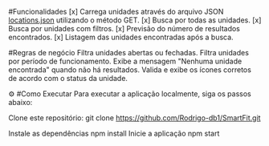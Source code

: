 #Funcionalidades
[x] Carrega unidades através do arquivo JSON [locations.json](https://test-frontend-developer.s3.amazonaws.com/data/locations.json) utilizando o método GET. [x] Busca por todas as unidades. [x] Busca por unidades com filtros. [x] Previsão do número de resultados encontrados. [x] Listagem das unidades encontradas após a busca.

#Regras de negócio
Filtra unidades abertas ou fechadas.
Filtra unidades por período de funcionamento.
Exibe a mensagem "Nenhuma unidade encontrada" quando não há resultados.
Valida e exibe os ícones corretos de acordo com o status da unidade.

⚙️ #Como Executar
Para executar a aplicação localmente, siga os passos abaixo:

Clone este repositório:
  git clone https://github.com/Rodrigo-db1/SmartFit.git
  
Instale as dependências
  npm install
Inicie a aplicação
  npm start
